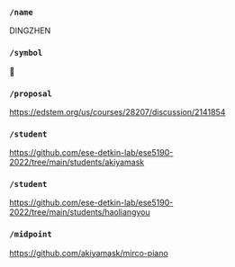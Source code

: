 ### `/name`
DINGZHEN
### `/symbol`
👴
### `/proposal`
https://edstem.org/us/courses/28207/discussion/2141854
### `/student`
https://github.com/ese-detkin-lab/ese5190-2022/tree/main/students/akiyamask
### `/student`
https://github.com/ese-detkin-lab/ese5190-2022/tree/main/students/haoliangyou
### `/midpoint`
https://github.com/akiyamask/mirco-piano
